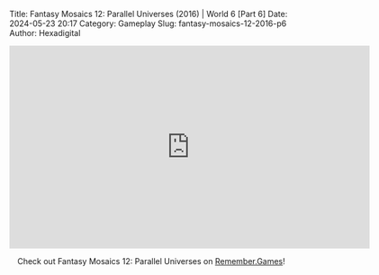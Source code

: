 Title: Fantasy Mosaics 12: Parallel Universes (2016) | World 6 [Part 6]
Date: 2024-05-23 20:17
Category: Gameplay
Slug: fantasy-mosaics-12-2016-p6
Author: Hexadigital

<center><iframe src="https://www.youtube.com/embed/HQe32Mznfvw?feature=oembed" allow="accelerometer; autoplay; encrypted-media; gyroscope; picture-in-picture" width="640" height="360" frameborder="0"></iframe>

Check out Fantasy Mosaics 12: Parallel Universes on [Remember.Games](https://remember.games/game/8350/fantasy-mosaics-12-parallel-universes/)!</center>